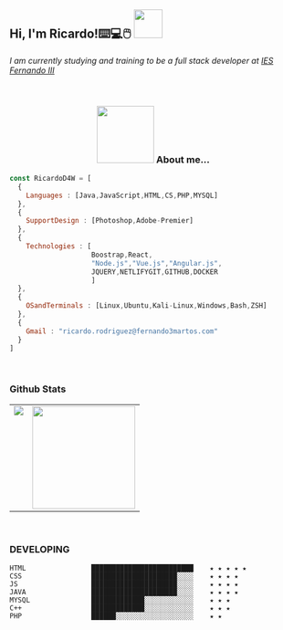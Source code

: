 <h2> Hi, I'm Ricardo!⌨️💻🖱️  <img src="https://c.tenor.com/0w2u_oxohEEAAAAM/popcat-pamp.gif" width="50"></h2>
<p><em>I am currently studying and training to be a full stack developer at <a href="https://web.iesfernandoiii.es/">IES Fernando III</a> </em></p>

<br/>

<center>

### <img src="https://orig11.deviantart.net/dcab/f/2011/158/1/6/nyan_cat_by_valcreon-d3iapfh.gif" width="100" > About me...  

</center> 
  

```js
const RicardoD4W = [
  {
    Languages : [Java,JavaScript,HTML,CS,PHP,MYSQL]
  },
  {
    SupportDesign : [Photoshop,Adobe-Premier]
  },
  {
    Technologies : [
                    Boostrap,React,
                    "Node.js","Vue.js","Angular.js",
                    JQUERY,NETLIFYGIT,GITHUB,DOCKER
                    ]
  },
  {
    OSandTerminals : [Linux,Ubuntu,Kali-Linux,Windows,Bash,ZSH]
  },
  {
    Gmail : "ricardo.rodriguez@fernando3martos.com"
  }
]

```



   <br/> 
   
   
  
### Github Stats

<table>
  <tr>
    <td valign="top"><img src="https://github-readme-stats.vercel.app/api/top-langs/?username=RicardoD4W&theme=radical&card_width=450em)](https://github.com/RicardoD4W/RicardoD4W/github-readme-stats"/></td>
    <td valign="top"><img height="180em" src="https://github-readme-stats.vercel.app/api?username=RicardoD4W&show_icons=true&hide_border=true&&count_private=true&include_all_commits=true&theme=radical&hide_stars=false" /></td>
  </tr>
</table>



 <br/> 
 
### DEVELOPING

<!--START_SECTION:waka-->
```text 
HTML                █████████████████████████    ★ ★ ★ ★ ★
CSS                 █████████████████████░░░░    ★ ★ ★ ★
JS                  █████████████████████░░░░    ★ ★ ★ ★ 
JAVA                █████████████████████░░░░    ★ ★ ★ ★
MYSQL               █████████████░░░░░░░░░░░░    ★ ★ ★ 
C++                 █████████████░░░░░░░░░░░░    ★ ★ ★
PHP                 ██████░░░░░░░░░░░░░░░░░░░    ★ ★
```
<!--END_SECTION:waka-->






